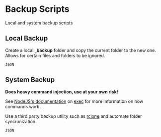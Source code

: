 # Backup Scripts

Local and system backup scripts

## Local Backup

Create a local ___backup__ folder and copy the current folder to the new one.  Allows for certain files and folders to be ignored.

```
JSON
```

## System Backup

__Does heavy command injection, use at your own risk!__

See [NodeJS's documentation](https://nodejs.org/api/child_process.html#child_processexeccommand-options-callback) on [exec](https://nodejs.org/api/child_process.html#child_processexeccommand-options-callback) for more information on how commands work.

Use a third party backup utility such as [rclone](https://rclone.org/) and automate folder syncronization.

```
JSON
```